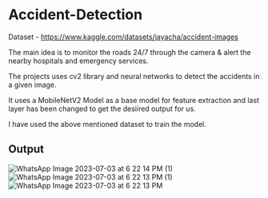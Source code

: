 # Accident-Detection

Dataset - https://www.kaggle.com/datasets/jayacha/accident-images

The main idea is to monitor the roads 24/7 through the camera
& alert the nearby hospitals and emergency services.

The projects uses cv2 library and neural networks to detect the accidents in a given image.

It  uses a MobileNetV2 Model as a base model for feature extraction and last layer has been changed to get the desiired output for us.

I have used the above mentioned dataset to train the model.

## Output
![WhatsApp Image 2023-07-03 at 6 22 14 PM (1)](https://github.com/Jayacha7/Road-Moniitoring-and-alert-System/assets/113333328/4b3e7151-9e61-49ed-99d5-0bb5189d78f0)
![WhatsApp Image 2023-07-03 at 6 22 13 PM (1)](https://github.com/Jayacha7/Road-Moniitoring-and-alert-System/assets/113333328/5210a301-d1e8-4184-9952-0bef40e5b251)
![WhatsApp Image 2023-07-03 at 6 22 13 PM](https://github.com/Jayacha7/Road-Moniitoring-and-alert-System/assets/113333328/f4e7eb2b-9bcf-4487-b2bd-4487262a525e)
